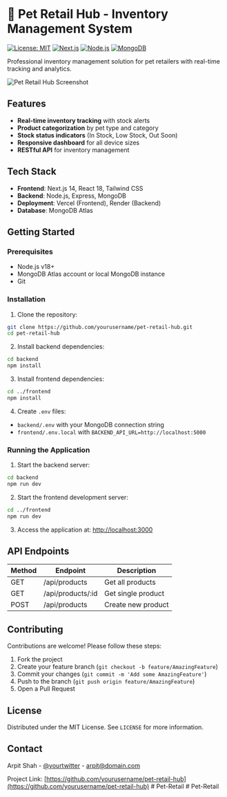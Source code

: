 # 🐾 Pet Retail Hub - Inventory Management System

[![License: MIT](https://img.shields.io/badge/License-MIT-blue.svg)](https://opensource.org/licenses/MIT)
[![Next.js](https://img.shields.io/badge/Next.js-14.1.0-000000?logo=nextdotjs)](https://nextjs.org/)
[![Node.js](https://img.shields.io/badge/Node.js-18.x-339933?logo=nodedotjs)](https://nodejs.org/)
[![MongoDB](https://img.shields.io/badge/MongoDB-7.0-47A248?logo=mongodb)](https://www.mongodb.com/)

Professional inventory management solution for pet retailers with real-time tracking and analytics.

![Pet Retail Hub Screenshot](https://via.placeholder.com/800x500?text=Pet+Retail+Hub+Screenshot)

## Features

- **Real-time inventory tracking** with stock alerts
- **Product categorization** by pet type and category
- **Stock status indicators** (In Stock, Low Stock, Out Soon)
- **Responsive dashboard** for all device sizes
- **RESTful API** for inventory management

## Tech Stack

- **Frontend**: Next.js 14, React 18, Tailwind CSS
- **Backend**: Node.js, Express, MongoDB
- **Deployment**: Vercel (Frontend), Render (Backend)
- **Database**: MongoDB Atlas

## Getting Started

### Prerequisites
- Node.js v18+
- MongoDB Atlas account or local MongoDB instance
- Git

### Installation

1. Clone the repository:
```bash
git clone https://github.com/yourusername/pet-retail-hub.git
cd pet-retail-hub
```

2. Install backend dependencies:
```bash
cd backend
npm install
```

3. Install frontend dependencies:
```bash
cd ../frontend
npm install
```

4. Create `.env` files:
- `backend/.env` with your MongoDB connection string
- `frontend/.env.local` with `BACKEND_API_URL=http://localhost:5000`

### Running the Application

1. Start the backend server:
```bash
cd backend
npm run dev
```

2. Start the frontend development server:
```bash
cd ../frontend
npm run dev
```

3. Access the application at: [http://localhost:3000](http://localhost:3000)

## API Endpoints

| Method | Endpoint | Description |
|--------|----------|-------------|
| GET    | /api/products | Get all products |
| GET    | /api/products/:id | Get single product |
| POST   | /api/products | Create new product |

## Contributing

Contributions are welcome! Please follow these steps:
1. Fork the project
2. Create your feature branch (`git checkout -b feature/AmazingFeature`)
3. Commit your changes (`git commit -m 'Add some AmazingFeature'`)
4. Push to the branch (`git push origin feature/AmazingFeature`)
5. Open a Pull Request

## License

Distributed under the MIT License. See `LICENSE` for more information.

## Contact

Arpit Shah - [@yourtwitter](https://twitter.com/yourtwitter) - arpit@domain.com

Project Link: [https://github.com/yourusername/pet-retail-hub](https://github.com/yourusername/pet-retail-hub) #   P e t - R e t a i l  
 #   P e t - R e t a i l  
 